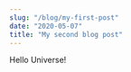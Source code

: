 ```yaml
---
slug: "/blog/my-first-post"
date: "2020-05-07"
title: "My second blog post"
---
```


Hello Universe!
